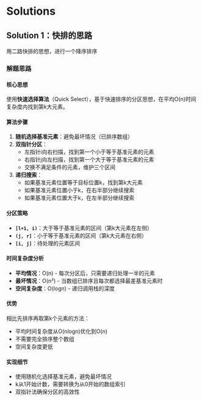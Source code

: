 # Solutions
## Solution 1：快排的思路
用二路快排的思想，进行一个降序排序

### 解题思路

#### 核心思想
使用**快速选择算法**（Quick Select），基于快速排序的分区思想，在平均O(n)时间复杂度内找到第k大元素。

#### 算法步骤
1. **随机选择基准元素**：避免最坏情况（已排序数组）
2. **双指针分区**：
   - 左指针i向右扫描，找到第一个小于等于基准元素的元素
   - 右指针j向左扫描，找到第一个大于等于基准元素的元素
   - 交换不满足条件的元素，维护三个区间
3. **递归搜索**：
   - 如果基准元素位置等于目标位置k，找到第k大元素
   - 如果基准元素位置小于k，在右半部分继续搜索
   - 如果基准元素位置大于k，在左半部分继续搜索

#### 分区策略
- **`[l+1, i)`**：大于等于基准元素的区间（第k大元素在左侧）
- **`(j, r]`**：小于等于基准元素的区间（第k大元素在右侧）
- **`[i, j]`**：待处理的元素区间

#### 时间复杂度分析
- **平均情况**：O(n) - 每次分区后，只需要递归处理一半的元素
- **最坏情况**：O(n²) - 当数组已排序且每次都选择最差基准元素时
- **空间复杂度**：O(logn) - 递归调用栈的深度

#### 优势
相比先排序再取第k个元素的方法：
- 平均时间复杂度从O(nlogn)优化到O(n)
- 不需要完全排序整个数组
- 空间复杂度更低

#### 实现细节
- 使用随机化选择基准元素，避免最坏情况
- k从1开始计数，需要转换为从0开始的数组索引
- 双指针法确保分区的高效性